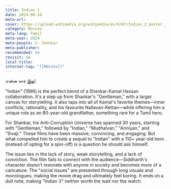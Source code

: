 ```yaml
---
title: Indian 2
date: 2024-08-10
meta-url: 
cover: https://upload.wikimedia.org/wikipedia/en/6/6f/Indian_2_poster.jpg
category: Movies
meta-lang: Tamil
meta-year: 2024
meta-people: S. Shankar
meta-publisher: 
recommended: no
revisit: no
local-title:
internal-tag: "[[Movies]]"
---
```


என்ன சார் இது!. 

"Indian" (1996) is the perfect blend of a Shankar-Kamal Hassan collaboration. It's a step up from Shankar's "Gentleman," with a larger canvas for storytelling. It also taps into all of Kamal's favorite themes—inner conflicts, rationality, and his favourite Nallavan-Kettan—while offering him a unique role as an 80-year-old grandfather, something rare for a Tamil hero. 

For Shankar, his Anti-Corruption Universe has spanned 30 years, starting with "Gentleman," followed by "Indian," "Mudhalvan," "Anniyan," and "Sivaji." These films have been massive, convincing, and engaging. But what compelled him to create a sequel to "Indian" with a 110+ year-old hero (instead of opting for a spin-off) is a question he should ask himself.

The issue lies in the lack of story, weak storytelling, and a lack of conviction. The film fails to connect with the audience—Siddharth's character doesn’t resonate with anyone in society and becomes more of a caricature. The "social issues" are presented through long visuals and monologues, making the movie drag and ultimately feel boring. It ends on a dull note, making "Indian 3" neither worth the wait nor the watch.

